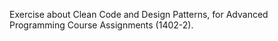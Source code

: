 Exercise about Clean Code and Design Patterns, for Advanced Programming Course Assignments (1402-2).
